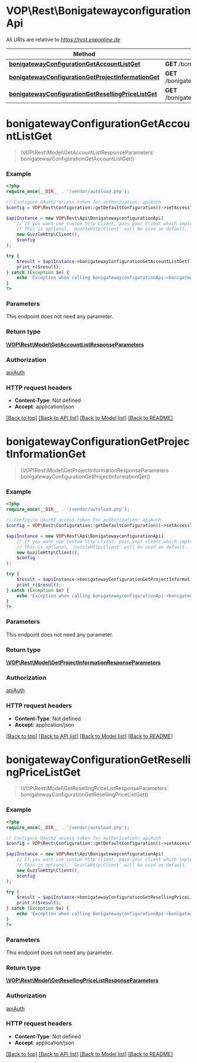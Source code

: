 # VOP\Rest\BonigatewayconfigurationApi

All URIs are relative to *https://rest.eaponline.de*

Method | HTTP request | Description
------------- | ------------- | -------------
[**bonigatewayConfigurationGetAccountListGet**](BonigatewayconfigurationApi.md#bonigatewayconfigurationgetaccountlistget) | **GET** /bonigateway/configuration/getAccountList | 
[**bonigatewayConfigurationGetProjectInformationGet**](BonigatewayconfigurationApi.md#bonigatewayconfigurationgetprojectinformationget) | **GET** /bonigateway/configuration/getProjectInformation | 
[**bonigatewayConfigurationGetResellingPriceListGet**](BonigatewayconfigurationApi.md#bonigatewayconfigurationgetresellingpricelistget) | **GET** /bonigateway/configuration/getResellingPriceList | 

# **bonigatewayConfigurationGetAccountListGet**
> \VOP\Rest\Model\GetAccountListResponseParameters bonigatewayConfigurationGetAccountListGet()



### Example
```php
<?php
require_once(__DIR__ . '/vendor/autoload.php');

// Configure OAuth2 access token for authorization: apiAuth
$config = VOP\Rest\Configuration::getDefaultConfiguration()->setAccessToken('YOUR_ACCESS_TOKEN');

$apiInstance = new VOP\Rest\Api\BonigatewayconfigurationApi(
    // If you want use custom http client, pass your client which implements `GuzzleHttp\ClientInterface`.
    // This is optional, `GuzzleHttp\Client` will be used as default.
    new GuzzleHttp\Client(),
    $config
);

try {
    $result = $apiInstance->bonigatewayConfigurationGetAccountListGet();
    print_r($result);
} catch (Exception $e) {
    echo 'Exception when calling BonigatewayconfigurationApi->bonigatewayConfigurationGetAccountListGet: ', $e->getMessage(), PHP_EOL;
}
?>
```

### Parameters
This endpoint does not need any parameter.

### Return type

[**\VOP\Rest\Model\GetAccountListResponseParameters**](../Model/GetAccountListResponseParameters.md)

### Authorization

[apiAuth](../../README.md#apiAuth)

### HTTP request headers

 - **Content-Type**: Not defined
 - **Accept**: application/json

[[Back to top]](#) [[Back to API list]](../../README.md#documentation-for-api-endpoints) [[Back to Model list]](../../README.md#documentation-for-models) [[Back to README]](../../README.md)

# **bonigatewayConfigurationGetProjectInformationGet**
> \VOP\Rest\Model\GetProjectInformationResponseParameters bonigatewayConfigurationGetProjectInformationGet()



### Example
```php
<?php
require_once(__DIR__ . '/vendor/autoload.php');

// Configure OAuth2 access token for authorization: apiAuth
$config = VOP\Rest\Configuration::getDefaultConfiguration()->setAccessToken('YOUR_ACCESS_TOKEN');

$apiInstance = new VOP\Rest\Api\BonigatewayconfigurationApi(
    // If you want use custom http client, pass your client which implements `GuzzleHttp\ClientInterface`.
    // This is optional, `GuzzleHttp\Client` will be used as default.
    new GuzzleHttp\Client(),
    $config
);

try {
    $result = $apiInstance->bonigatewayConfigurationGetProjectInformationGet();
    print_r($result);
} catch (Exception $e) {
    echo 'Exception when calling BonigatewayconfigurationApi->bonigatewayConfigurationGetProjectInformationGet: ', $e->getMessage(), PHP_EOL;
}
?>
```

### Parameters
This endpoint does not need any parameter.

### Return type

[**\VOP\Rest\Model\GetProjectInformationResponseParameters**](../Model/GetProjectInformationResponseParameters.md)

### Authorization

[apiAuth](../../README.md#apiAuth)

### HTTP request headers

 - **Content-Type**: Not defined
 - **Accept**: application/json

[[Back to top]](#) [[Back to API list]](../../README.md#documentation-for-api-endpoints) [[Back to Model list]](../../README.md#documentation-for-models) [[Back to README]](../../README.md)

# **bonigatewayConfigurationGetResellingPriceListGet**
> \VOP\Rest\Model\GetResellingPriceListResponseParameters bonigatewayConfigurationGetResellingPriceListGet()



### Example
```php
<?php
require_once(__DIR__ . '/vendor/autoload.php');

// Configure OAuth2 access token for authorization: apiAuth
$config = VOP\Rest\Configuration::getDefaultConfiguration()->setAccessToken('YOUR_ACCESS_TOKEN');

$apiInstance = new VOP\Rest\Api\BonigatewayconfigurationApi(
    // If you want use custom http client, pass your client which implements `GuzzleHttp\ClientInterface`.
    // This is optional, `GuzzleHttp\Client` will be used as default.
    new GuzzleHttp\Client(),
    $config
);

try {
    $result = $apiInstance->bonigatewayConfigurationGetResellingPriceListGet();
    print_r($result);
} catch (Exception $e) {
    echo 'Exception when calling BonigatewayconfigurationApi->bonigatewayConfigurationGetResellingPriceListGet: ', $e->getMessage(), PHP_EOL;
}
?>
```

### Parameters
This endpoint does not need any parameter.

### Return type

[**\VOP\Rest\Model\GetResellingPriceListResponseParameters**](../Model/GetResellingPriceListResponseParameters.md)

### Authorization

[apiAuth](../../README.md#apiAuth)

### HTTP request headers

 - **Content-Type**: Not defined
 - **Accept**: application/json

[[Back to top]](#) [[Back to API list]](../../README.md#documentation-for-api-endpoints) [[Back to Model list]](../../README.md#documentation-for-models) [[Back to README]](../../README.md)

